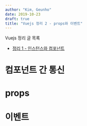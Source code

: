 ```yaml
---
author: "Kim, Geunho"
date: 2019-10-23
draft: true
title: "Vuejs 정리 2 - props와 이벤트"
---
```


Vuejs 정리 글 목록

- [정리 1 - 인스턴스와 컴포넌트](/posts/vue-instance-and-components)

# 컴포넌트 간 통신

# props

# 이벤트
